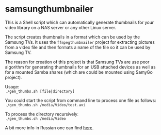 # samsungthumbnailer

This is a Shell script which can automatically generate thumbnails for your video library on a NAS server or any other Linux server.

The script creates thumbnails in a format which can be used by the Samsung TVs. It uses the `ffmpegthumbnailer` project for extracting pictures from a video file and then formats a name of the file so it can be used by Samsung TV.

The reason for creation of this project is that Samsung TVs are use poor algorithm for generating thumbnails for an USB attached devices as well as for a mounted Samba shares (which are could be mounted using SamyGo project). 

Usage:  
```./gen_thumbs.sh [file|directory]```

You could start the script from command line to process one file as follows:  
```./gen_thumbs.sh /media/Video/test.avi```

To process the directory recursively:  
```./gen_thumbs.sh /media/Video```

A bit more info in Russian one can find [here](http://www.codeatcpp.com/2011/02/bash.html).
